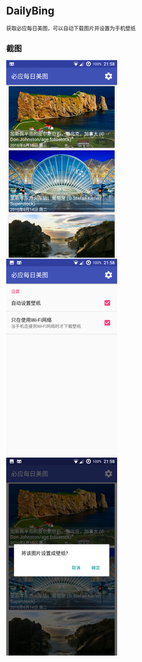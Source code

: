 # DailyBing
获取必应每日美图，可以自动下载图片并设置为手机壁纸

## 截图
<img src="https://github.com/liancanxiong/DailyBing/blob/master/screenshot/img1.png" alt="img1" width="300px"/>
<img src="https://github.com/liancanxiong/DailyBing/blob/master/screenshot/img2.png" alt="img2" width="300px"/>
<img src="https://github.com/liancanxiong/DailyBing/blob/master/screenshot/img3.png" alt="img3" width="300px"/>